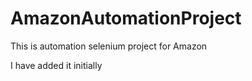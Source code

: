 # AmazonAutomationProject
This is automation selenium project for Amazon

I have added it initially
